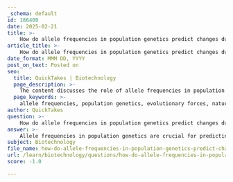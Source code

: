```yaml
---
_schema: default
id: 186400
date: 2025-02-21
title: >-
    How do allele frequencies in population genetics predict changes due to evolutionary forces?
article_title: >-
    How do allele frequencies in population genetics predict changes due to evolutionary forces?
date_format: MMM DD, YYYY
post_on_text: Posted on
seo:
  title: QuickTakes | Biotechnology
  page_description: >-
    The content discusses the role of allele frequencies in population genetics and how they change due to evolutionary forces such as natural selection, genetic drift, mutation, and gene flow. It emphasizes the importance of monitoring these changes to understand evolutionary processes and biodiversity.
  page_keywords: >-
    allele frequencies, population genetics, evolutionary forces, natural selection, genetic drift, mutation, gene flow, Hardy-Weinberg Equilibrium, genetic variation, conservation biology
author: QuickTakes
question: >-
    How do allele frequencies in population genetics predict changes due to evolutionary forces?
answer: >-
    Allele frequencies in population genetics are crucial for predicting changes due to evolutionary forces. These frequencies represent the proportion of different alleles in a population's gene pool and are influenced by various mechanisms, including natural selection, genetic drift, mutation, and gene flow. Understanding how these frequencies change over time allows researchers to infer the underlying evolutionary processes at play.\n\n### Key Evolutionary Forces Affecting Allele Frequencies\n\n1. **Natural Selection**: This is a primary driver of change in allele frequencies. When certain alleles provide a survival or reproductive advantage, individuals with those alleles are more likely to survive and reproduce. Over generations, this can lead to an increase in the frequency of advantageous alleles. For example, if a specific allele confers resistance to a disease, individuals carrying that allele may have higher survival rates, leading to its increased prevalence in the population.\n\n2. **Genetic Drift**: This refers to random changes in allele frequencies due to chance events, particularly in small populations. Genetic drift can lead to significant fluctuations in allele frequencies over time, which may result in the loss of alleles or fixation of certain alleles purely by chance. This randomness can have profound effects on the genetic diversity of a population.\n\n3. **Mutation**: Mutations introduce new genetic variation into a population by creating new alleles. While most mutations are neutral or deleterious, some can be beneficial and may increase in frequency if they confer an advantage. The introduction of new alleles through mutation is essential for providing the raw material for evolution.\n\n4. **Gene Flow**: This involves the transfer of alleles between populations through migration. When individuals move into or out of a population, they can introduce new alleles or alter the frequencies of existing alleles. Gene flow can counteract the effects of genetic drift and natural selection by increasing genetic diversity within a population.\n\n### Monitoring Changes in Allele Frequencies\n\nChanges in allele frequencies can be monitored using the Hardy-Weinberg Equilibrium (HWE) as a baseline. HWE describes a non-evolving population where allele frequencies remain constant over generations in the absence of evolutionary forces. Deviations from HWE indicate that one or more evolutionary forces are acting on the population. For instance:\n\n- If a specific allele's frequency increases, it may suggest that natural selection is favoring that allele.\n- If allele frequencies fluctuate significantly, it may indicate the influence of genetic drift, especially in small populations.\n- Changes due to gene flow can be observed when new alleles are introduced from neighboring populations.\n\n### Conclusion\n\nIn summary, allele frequencies are fundamental to understanding genetic variation and predicting evolutionary trends. By studying these frequencies, researchers can gain insights into the adaptive strategies of organisms and the dynamics of natural selection. Monitoring changes in allele frequencies is essential for population genetics, conservation biology, and understanding the evolutionary processes shaping biodiversity.
subject: Biotechnology
file_name: how-do-allele-frequencies-in-population-genetics-predict-changes-due-to-evolutionary-forces.md
url: /learn/biotechnology/questions/how-do-allele-frequencies-in-population-genetics-predict-changes-due-to-evolutionary-forces
score: -1.0

---
```


&nbsp;